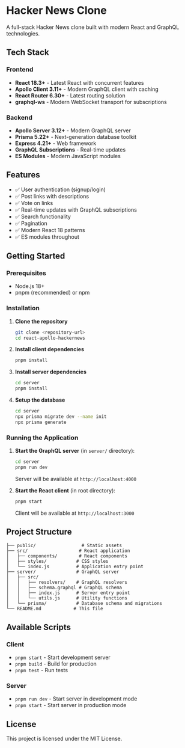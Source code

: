 # Hacker News Clone

A full-stack Hacker News clone built with modern React and GraphQL technologies.

## Tech Stack

### Frontend

- **React 18.3+** - Latest React with concurrent features
- **Apollo Client 3.11+** - Modern GraphQL client with caching
- **React Router 6.30+** - Latest routing solution
- **graphql-ws** - Modern WebSocket transport for subscriptions

### Backend

- **Apollo Server 3.12+** - Modern GraphQL server
- **Prisma 5.22+** - Next-generation database toolkit
- **Express 4.21+** - Web framework
- **GraphQL Subscriptions** - Real-time updates
- **ES Modules** - Modern JavaScript modules

## Features

- ✅ User authentication (signup/login)
- ✅ Post links with descriptions
- ✅ Vote on links
- ✅ Real-time updates with GraphQL subscriptions
- ✅ Search functionality
- ✅ Pagination
- ✅ Modern React 18 patterns
- ✅ ES modules throughout

## Getting Started

### Prerequisites

- Node.js 18+
- pnpm (recommended) or npm

### Installation

1. **Clone the repository**

   ```bash
   git clone <repository-url>
   cd react-apollo-hackernews
   ```

2. **Install client dependencies**

   ```bash
   pnpm install
   ```

3. **Install server dependencies**

   ```bash
   cd server
   pnpm install
   ```

4. **Setup the database**

   ```bash
   cd server
   npx prisma migrate dev --name init
   npx prisma generate
   ```

### Running the Application

1. **Start the GraphQL server** (in `server/` directory):

   ```bash
   cd server
   pnpm run dev
   ```

   Server will be available at `http://localhost:4000`

2. **Start the React client** (in root directory):

   ```bash
   pnpm start
   ```

   Client will be available at `http://localhost:3000`

## Project Structure

```
├── public/                 # Static assets
├── src/                   # React application
│   ├── components/        # React components
│   ├── styles/           # CSS styles
│   └── index.js          # Application entry point
├── server/               # GraphQL server
│   ├── src/
│   │   ├── resolvers/    # GraphQL resolvers
│   │   ├── schema.graphql # GraphQL schema
│   │   ├── index.js      # Server entry point
│   │   └── utils.js      # Utility functions
│   └── prisma/           # Database schema and migrations
└── README.md            # This file
```

## Available Scripts

### Client

- `pnpm start` - Start development server
- `pnpm build` - Build for production
- `pnpm test` - Run tests

### Server

- `pnpm run dev` - Start server in development mode
- `pnpm start` - Start server in production mode

## License

This project is licensed under the MIT License.
